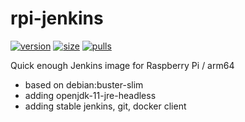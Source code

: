 # rpi-jenkins

[![version](https://badgen.net/github/tag/antsman/rpi-jenkins?icon=github&label=latest%20version&color=green)](https://github.com/antsman/rpi-jenkins/releases)
[![size](https://badgen.net/docker/size/antsman/rpi-jenkins/latest/arm64/v8?icon=docker&label=image%20size)](https://hub.docker.com/r/antsman/rpi-jenkins/tags)
[![pulls](https://badgen.net/docker/pulls/antsman/rpi-jenkins?icon=docker&color=gray)](https://hub.docker.com/r/antsman/rpi-jenkins)

Quick enough Jenkins image for Raspberry Pi / arm64
- based on debian:buster-slim
- adding openjdk-11-jre-headless
- adding stable jenkins, git, docker client
